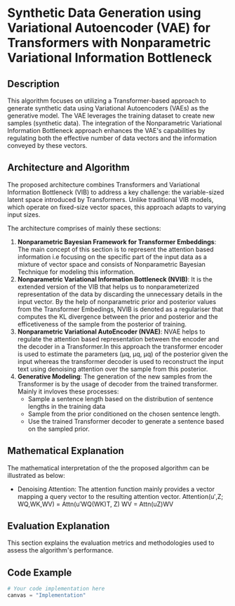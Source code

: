 # Synthetic Data Generation using Variational Autoencoder (VAE) for Transformers with Nonparametric Variational Information Bottleneck

## Description

This algorithm focuses on utilizing a Transformer-based approach to generate synthetic data using Variational Autoencoders (VAEs) as the generative model. The VAE leverages the training dataset to create new samples (synthetic data). The integration of the Nonparametric Variational Information Bottleneck approach enhances the VAE's capabilities by regulating both the effective number of data vectors and the information conveyed by these vectors.

## Architecture and Algorithm

The proposed architecture combines Transformers and Variational Information Bottleneck (VIB) to address a key challenge: the variable-sized latent space introduced by Transformers. Unlike traditional VIB models, which operate on fixed-size vector spaces, this approach adapts to varying input sizes. 

The architecture comprises of mainly these sections:
1. **Nonparametric Bayesian Framework for Transformer Embeddings**: The main concept of this section is to represent the attention based information i.e focusing on the specific part of the input data as a mixture of vector space and consists of Nonparametric Bayesian Technique for modeling this information.
2. **Nonparametric Variational Information Bottleneck (NVIB)**: It is the extended version of the VIB that helps us to nonparameterized representation of the data by discarding the unnecessary details in the input vector. By the help of nonparametric prior and posterior values from the Transformer Embedings, NVIB is denoted as a regulariser that computes the KL divergence between the prior and posterior and the efficetiveness of the sample from the posterior of training.
3. **Nonparametric Variational AutoEncoder (NVAE)**:  NVAE helps to regulate the attention based representation between the encoder and the decoder in a Transformer.In this approach the transformer encoder is used to estimate the parameters (µq, µq, µq) of the posterior given the input whereas the transformer decoder is used to reconstruct the input text using denoising attention over the sample from this posterior. 
4. **Generative Modeling**: The generation of the new samples from the Transformer is by the usage of decoder from the trained transformer. Mainly it invloves these processes:
    - Sample a sentence length based on the distribution of sentence lengths in the training data
    - Sample from the prior conditioned on the chosen sentence length.
    - Use the trained Transformer decoder to generate a sentence based on the sampled prior.

## Mathematical Explanation
The mathematical interpretation of the the proposed algorithm can be illustrated as below:
- Denoising Attention: The attention function mainly provides a vector mapping a query vector to the  resulting attention vector.
Attention(u′,Z; WQ,WK,WV) = Attn(u′WQ(WK)T, Z) WV = Attn(uZ)WV

## Evaluation Explanation
This section explains the evaluation metrics and methodologies used to assess the algorithm's performance.

## Code Example
```python
# Your code implementation here
canvas = "Implementation"
